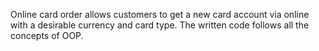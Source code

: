 Online card order allows customers to get a new card account via online with a desirable currency and card type. 
The written code follows all the concepts of OOP.
